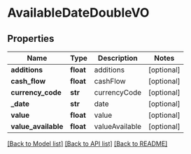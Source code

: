 # AvailableDateDoubleVO

## Properties
Name | Type | Description | Notes
------------ | ------------- | ------------- | -------------
**additions** | **float** | additions | [optional] 
**cash_flow** | **float** | cashFlow | [optional] 
**currency_code** | **str** | currencyCode | [optional] 
**_date** | **str** | date | [optional] 
**value** | **float** | value | [optional] 
**value_available** | **float** | valueAvailable | [optional] 

[[Back to Model list]](../README.md#documentation-for-models) [[Back to API list]](../README.md#documentation-for-api-endpoints) [[Back to README]](../README.md)


